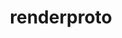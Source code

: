 ---
title: "renderproto"
layout: cache
categories: [package, develop-2024-01-07]
meta: {"versions": ["0.11.1"], "compilers": ["gcc@=11.1.0", "gcc@=11.3.0", "gcc@=11.4.0", "gcc@=7.3.1", "gcc@=9.4.0"], "oss": ["amzn2", "ubuntu20.04", "ubuntu22.04"], "platforms": ["linux"], "targets": ["aarch64", "neoverse_n1", "neoverse_v1", "ppc64le", "x86_64_v3"], "stacks": ["aws-isc", "aws-isc-aarch64", "data-vis-sdk", "e4s", "e4s-neoverse_v1", "e4s-power", "e4s-rocm-external", "ml-linux-x86_64-rocm", "root"], "num_specs": 8, "num_specs_by_stack": {"root": 8, "aws-isc-aarch64": 2, "aws-isc": 1, "e4s-neoverse_v1": 1, "e4s-power": 1, "e4s": 1, "e4s-rocm-external": 1, "data-vis-sdk": 1, "ml-linux-x86_64-rocm": 1}}
spec_details: [{"hash": "lya7tkwgz6nmuua7te3ldfkm2lfqlei6", "compiler": "gcc@=7.3.1", "versions": ["0.11.1"], "os": "amzn2", "platform": "linux", "target": "aarch64", "variants": ["build_system=autotools"], "stacks": ["root", "aws-isc-aarch64"], "size": "-", "tarball": "https://binaries.spack.io/releases/develop-2024-01-07/build_cache/linux-amzn2-aarch64/gcc-7.3.1/renderproto-0.11.1/linux-amzn2-aarch64-gcc-7.3.1-renderproto-0.11.1-lya7tkwgz6nmuua7te3ldfkm2lfqlei6.spack"}, {"hash": "wv6rwds2s32ttvuhilvi5a5rgsjll7tr", "compiler": "gcc@=7.3.1", "versions": ["0.11.1"], "os": "amzn2", "platform": "linux", "target": "x86_64_v3", "variants": ["build_system=autotools"], "stacks": ["root", "aws-isc"], "size": "-", "tarball": "https://binaries.spack.io/releases/develop-2024-01-07/build_cache/linux-amzn2-x86_64_v3/gcc-7.3.1/renderproto-0.11.1/linux-amzn2-x86_64_v3-gcc-7.3.1-renderproto-0.11.1-wv6rwds2s32ttvuhilvi5a5rgsjll7tr.spack"}, {"hash": "jv5daqf74fmd7ssw23hxa5t7p6i5j2ck", "compiler": "gcc@=7.3.1", "versions": ["0.11.1"], "os": "amzn2", "platform": "linux", "target": "neoverse_n1", "variants": ["build_system=autotools"], "stacks": ["root", "aws-isc-aarch64"], "size": "-", "tarball": "https://binaries.spack.io/releases/develop-2024-01-07/build_cache/linux-amzn2-neoverse_n1/gcc-7.3.1/renderproto-0.11.1/linux-amzn2-neoverse_n1-gcc-7.3.1-renderproto-0.11.1-jv5daqf74fmd7ssw23hxa5t7p6i5j2ck.spack"}, {"hash": "lenq6nspdrg6u7p7cr3bt4b77xiug6kr", "compiler": "gcc@=11.4.0", "versions": ["0.11.1"], "os": "ubuntu20.04", "platform": "linux", "target": "neoverse_v1", "variants": ["build_system=autotools"], "stacks": ["root", "e4s-neoverse_v1"], "size": "-", "tarball": "https://binaries.spack.io/releases/develop-2024-01-07/build_cache/linux-ubuntu20.04-neoverse_v1/gcc-11.4.0/renderproto-0.11.1/linux-ubuntu20.04-neoverse_v1-gcc-11.4.0-renderproto-0.11.1-lenq6nspdrg6u7p7cr3bt4b77xiug6kr.spack"}, {"hash": "o2btiiznbob3a2dejyhex47dapgmyo5p", "compiler": "gcc@=9.4.0", "versions": ["0.11.1"], "os": "ubuntu20.04", "platform": "linux", "target": "ppc64le", "variants": ["build_system=autotools"], "stacks": ["root", "e4s-power"], "size": "-", "tarball": "https://binaries.spack.io/releases/develop-2024-01-07/build_cache/linux-ubuntu20.04-ppc64le/gcc-9.4.0/renderproto-0.11.1/linux-ubuntu20.04-ppc64le-gcc-9.4.0-renderproto-0.11.1-o2btiiznbob3a2dejyhex47dapgmyo5p.spack"}, {"hash": "h7y4i6xfxynk53724llhgeo4hvcihrtu", "compiler": "gcc@=11.4.0", "versions": ["0.11.1"], "os": "ubuntu20.04", "platform": "linux", "target": "x86_64_v3", "variants": ["build_system=autotools"], "stacks": ["e4s", "e4s-rocm-external", "root"], "size": "-", "tarball": "https://binaries.spack.io/releases/develop-2024-01-07/build_cache/linux-ubuntu20.04-x86_64_v3/gcc-11.4.0/renderproto-0.11.1/linux-ubuntu20.04-x86_64_v3-gcc-11.4.0-renderproto-0.11.1-h7y4i6xfxynk53724llhgeo4hvcihrtu.spack"}, {"hash": "fxax2numkms6d4i3lbyjuri6d25un7od", "compiler": "gcc@=11.1.0", "versions": ["0.11.1"], "os": "ubuntu20.04", "platform": "linux", "target": "x86_64_v3", "variants": ["build_system=autotools"], "stacks": ["root", "data-vis-sdk"], "size": "-", "tarball": "https://binaries.spack.io/releases/develop-2024-01-07/build_cache/linux-ubuntu20.04-x86_64_v3/gcc-11.1.0/renderproto-0.11.1/linux-ubuntu20.04-x86_64_v3-gcc-11.1.0-renderproto-0.11.1-fxax2numkms6d4i3lbyjuri6d25un7od.spack"}, {"hash": "jzhbvlki2hwbd77i6nb6757qec2ynmib", "compiler": "gcc@=11.3.0", "versions": ["0.11.1"], "os": "ubuntu22.04", "platform": "linux", "target": "x86_64_v3", "variants": ["build_system=autotools"], "stacks": ["root", "ml-linux-x86_64-rocm"], "size": "-", "tarball": "https://binaries.spack.io/releases/develop-2024-01-07/build_cache/linux-ubuntu22.04-x86_64_v3/gcc-11.3.0/renderproto-0.11.1/linux-ubuntu22.04-x86_64_v3-gcc-11.3.0-renderproto-0.11.1-jzhbvlki2hwbd77i6nb6757qec2ynmib.spack"}]
---